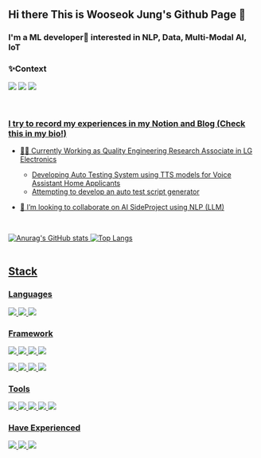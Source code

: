 ## Hi there This is Wooseok Jung's Github Page 👋
### I'm a ML developer🌱 interested in NLP, Data, Multi-Modal AI, IoT

### ✨Context
<a href="https://velog.io/@ws_jung"> <img src="https://img.shields.io/badge/Blog-3DDC84??style=flat-square&logo=Velog&logoColor=white"/></a>
<img src="https://img.shields.io/badge/peterjung95@gmail.com-EA4335??style=flat-square&logo=Mail.Ru&logoColor=white"/>
<a href="https://www.linkedin.com/in/ai-wooseokjung/"><img src="https://img.shields.io/badge/linkedin-%230077B5.svg?style=flat-square&logo=linkedin&logoColor=white)">

</br>

### I try to record my experiences in my Notion and Blog (Check this in my bio!)

- 👨‍💻 Currently Working as Quality Engineering Research Associate in LG Electronics
  - Developing Auto Testing System using TTS models for Voice Assistant Home Applicants
  - Attempting to develop an auto test script generator

- 👯 I’m looking to collaborate on AI SideProject using NLP (LLM)

  
<br>

![Anurag's GitHub stats](https://github-readme-stats.vercel.app/api?username=wooseok-AI&show_icons=true&theme=tokyonight)
![Top Langs](https://github-readme-stats.vercel.app/api/top-langs/?username=wooseok-AI&layout=compact&theme=tokyonight)
<br>
<br>

## Stack

### Languages
<img src="https://img.shields.io/badge/python-3776AB?style=for-the-badge&logo=python&logoColor=ffffff">  <img src="https://img.shields.io/badge/java-ffffff?style=for-the-badge&logo=java&logoColor=3776AB"> <img src="https://img.shields.io/badge/MySQL-4479A1?style=for-the-badge&logo=MySQL&logoColor=ffffff">

### Framework
<img src = "https://img.shields.io/badge/PyTorch-%23EE4C2C.svg?style=for-the-badge&logo=PyTorch&logoColor=white"> <img src = "https://img.shields.io/badge/TensorFlow-%23FF6F00.svg?style=for-the-badge&logo=TensorFlow&logoColor=white"> <img src = "https://img.shields.io/badge/Keras-%23D00000.svg?style=for-the-badge&logo=Keras&logoColor=white"> <img src = "https://img.shields.io/badge/LangChain-ffffff?logo=langchain&logoColor=green"> 

<img src = "https://img.shields.io/badge/Matplotlib-%23ffffff.svg?style=for-the-badge&logo=Matplotlib&logoColor=black"> <img src = "https://img.shields.io/badge/pandas-%23150458.svg?style=for-the-badge&logo=pandas&logoColor=white">
<img src = "https://img.shields.io/badge/scikit--learn-%23F7931E.svg?style=for-the-badge&logo=scikit-learn&logoColor=white"> 
<img src="https://img.shields.io/badge/django-092E20?style=for-the-badge&logo=django&logoColor=ffffff"> 

### Tools
<img src="https://img.shields.io/badge/docker-2496ED?style=for-the-badge&logo=docker&logoColor=ffffff">  <img src="https://img.shields.io/badge/Amazon AWS-232F3E?style=for-the-badge&logo=Amazon AWS&logoColor=ffffff">  <img src="https://img.shields.io/badge/Git-F04032?style=for-the-badge&logo=Git&logoColor=ffffff">  <img src="https://img.shields.io/badge/Github-181717?style=for-the-badge&logo=Github&logoColor=ffffff">  <img src="https://img.shields.io/badge/Github Actions-2088ff?style=for-the-badge&logo=Github Actions&logoColor=ffffff">

### Have Experienced
<img src="https://img.shields.io/badge/tableau-E97627?style=for-the-badge&logo=tableau&logoColor=ffffff">  <img src="https://img.shields.io/badge/apache airflow-017CEE?style=for-the-badge&logo=apache airflow&logoColor=ffffff"> <img src="https://img.shields.io/badge/Spring Boot-6DB33F?style=for-the-badge&logo=Spring Boot&logoColor=ffffff">


<!--
**Dev-Ian-Lee/Dev-Ian-Lee** is a ✨ _special_ ✨ repository because its `README.md` (this file) appears on your GitHub profile.

Here are some ideas to get you started:

- 🔭 I’m currently working on ...
- 🌱 I’m currently learning ...
- 👯 I’m looking to collaborate on ...
- 🤔 I’m looking for help with ...
- 💬 Ask me about ...
- 📫 How to reach me: ...
- 😄 Pronouns: ...
- ⚡ Fun fact: ...
-->

